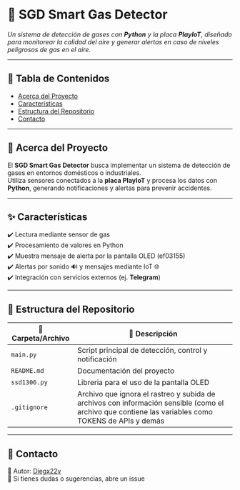 # 🚨 SGD Smart Gas Detector  

_Un sistema de detección de gases con **Python** y la placa **PlayIoT**, diseñado para monitorear la calidad del aire y generar alertas en caso de niveles peligrosos de gas en el aire._  

---

## 📑 Tabla de Contenidos  
- [Acerca del Proyecto](#-acerca-del-proyecto)  
- [Características](#-características)  
- [Estructura del Repositorio](#-estructura-del-repositorio)  
- [Contacto](#-contacto)  

---

## 📝 Acerca del Proyecto  
El **SGD Smart Gas Detector** busca implementar un sistema de detección de gases en entornos domésticos o industriales.  
Utiliza sensores conectados a la **placa PlayIoT** y procesa los datos con **Python**, generando notificaciones y alertas para prevenir accidentes.  

---

## ✨ Características  
✔️ Lectura mediante sensor de gas  
✔️ Procesamiento de valores en Python  
✔️ Muestra mensaje de alerta por la pantalla OLED (ef03155)   
✔️ Alertas por sonido 🔊 y mensajes mediante IoT 🌐  
✔️ Integración con servicios externos (ej. **Telegram**)  

---

## 📂 Estructura del Repositorio  

| 📁 Carpeta/Archivo | 📌 Descripción |
|--------------------|----------------|
| `main.py`          | Script principal de detección, control y notificación |
| `README.md`        | Documentación del proyecto |
| `ssd1306.py`        |  Libreria para el uso de la pantalla OLED |
| `.gitignore`     | Archivo que ignora el rastreo y subida de archivos con información sensible (como el archivo que contiene las variables como TOKENS de APIs y demás|  

---

## 📧 Contacto  
👤 Autor: [Diegx22v](https://github.com/Diegx22v)  
💬 Si tienes dudas o sugerencias, abre un issue
